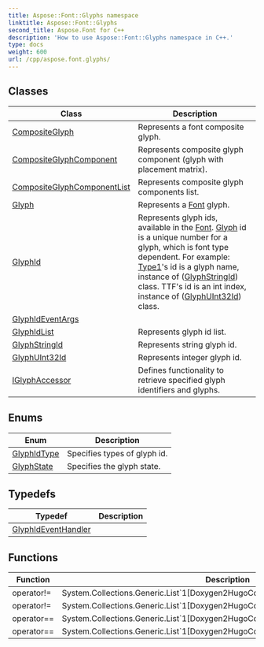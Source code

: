 ```yaml
---
title: Aspose::Font::Glyphs namespace
linktitle: Aspose::Font::Glyphs
second_title: Aspose.Font for C++
description: 'How to use Aspose::Font::Glyphs namespace in C++.'
type: docs
weight: 600
url: /cpp/aspose.font.glyphs/
---
```




## Classes

| Class | Description |
| --- | --- |
| [CompositeGlyph](./compositeglyph/) | Represents a font composite glyph. |
| [CompositeGlyphComponent](./compositeglyphcomponent/) | Represents composite glyph component (glyph with placement matrix). |
| [CompositeGlyphComponentList](./compositeglyphcomponentlist/) | Represents composite glyph components list. |
| [Glyph](./glyph/) | Represents a [Font](../aspose.font/font/) glyph. |
| [GlyphId](./glyphid/) | Represents glyph ids, available in the [Font](../aspose.font/font/). [Glyph](./glyph/) id is a unique number for a glyph, which is font type dependent. For example: [Type1](../aspose.font.type1/)'s id is a glyph name, instance of ([GlyphStringId](./glyphstringid/)) class. TTF's id is an int index, instance of ([GlyphUInt32Id](./glyphuint32id/)) class. |
| [GlyphIdEventArgs](./glyphideventargs/) |  |
| [GlyphIdList](./glyphidlist/) | Represents glyph id list. |
| [GlyphStringId](./glyphstringid/) | Represents string glyph id. |
| [GlyphUInt32Id](./glyphuint32id/) | Represents integer glyph id. |
| [IGlyphAccessor](./iglyphaccessor/) | Defines functionality to retrieve specified glyph identifiers and glyphs. |
## Enums

| Enum | Description |
| --- | --- |
| [GlyphIdType](./glyphidtype/) | Specifies types of glyph id. |
| [GlyphState](./glyphstate/) | Specifies the glyph state. |
## Typedefs

| Typedef | Description |
| --- | --- |
| [GlyphIdEventHandler](./glyphideventhandler/) |  |
## Functions

| Function | Description |
| --- | --- |
| operator!= | System.Collections.Generic.List`1[Doxygen2HugoConverter.Markup.SimpleMarkupEntry] |
| operator!= | System.Collections.Generic.List`1[Doxygen2HugoConverter.Markup.SimpleMarkupEntry] |
| operator== | System.Collections.Generic.List`1[Doxygen2HugoConverter.Markup.SimpleMarkupEntry] |
| operator== | System.Collections.Generic.List`1[Doxygen2HugoConverter.Markup.SimpleMarkupEntry] |
